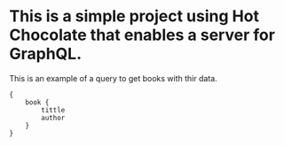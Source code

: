 ﻿# This is a simple project using Hot Chocolate that enables a server for GraphQL.

This is an example of a query to get books with thir data.

```
{
	book {
		tittle
		author
	}
}
```